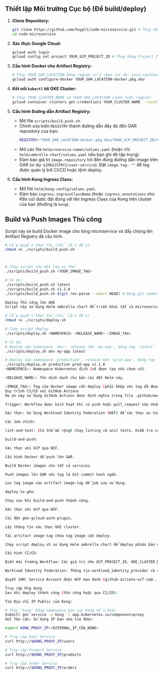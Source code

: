 
## Thiết lập Môi trường Cục bộ (Để build/deploy)

1.  **Clone Repository:**
    ```bash
    git clone https://github.com/huyplt/code-microservice.git # Thay bằng URL repo của bạn nếu khác
    cd code-microservice
    ```

2.  **Xác thực Google Cloud:**
    ```bash
    gcloud auth login
    gcloud config set project YOUR_GCP_PROJECT_ID # Thay bằng Project ID của bạn
    ```

3.  **Cấu hình Docker cho Artifact Registry:**
    ```bash
    # Thay YOUR_GAR_LOCATION bằng region của repo (ví dụ: asia-southeast1)
    gcloud auth configure-docker YOUR_GAR_LOCATION-docker.pkg.dev
    ```

4.  **Kết nối `kubectl` tới GKE Cluster:**
    ```bash
    # Thay YOUR_CLUSTER_NAME và YOUR_GKE_LOCATION (zone hoặc region)
    gcloud container clusters get-credentials YOUR_CLUSTER_NAME --location YOUR_GKE_LOCATION
    ```

5.  **Cấu hình Đường dẫn Artifact Registry:**
    *   Mở file `scripts/build_push.sh`.
    *   Chỉnh sửa biến `REGISTRY` thành đường dẫn đầy đủ đến GAR repository của bạn:
        ```sh
        REGISTRY="YOUR_GAR_LOCATION-docker.pkg.dev/YOUR_GCP_PROJECT_ID/YOUR_REPO_NAME"
        ```
    *   Mở các file `helm/<service-name>/values.yaml` (hoặc chỉ `helm/umbrella-chart/values.yaml` nếu bạn ghi đè tập trung).
    *   Đảm bảo giá trị `image.repository` trỏ đến đúng đường dẫn image trên GAR (ví dụ: `${REGISTRY}/user-service`). Đặt `image.tag: ""` để tag được quản lý bởi CI/CD hoặc lệnh deploy.

6.  **Cấu hình Kong Ingress Class:**
    *   Mở file `helm/kong-config/values.yaml`.
    *   Đảm bảo `ingress.ingressClassName` (hoặc `ingress.annotations` cho K8s cũ) được đặt đúng với tên Ingress Class của Kong trên cluster của bạn (thường là `kong`).

## Build và Push Images Thủ công

Script này sẽ build Docker image cho từng microservice và đẩy chúng lên Artifact Registry đã cấu hình.

```bash
# Cấp quyền thực thi (chỉ lần đầu)
chmod +x ./scripts/build_push.sh



# Chạy script với một tag cụ thể
./scripts/build_push.sh <YOUR_IMAGE_TAG>

# Ví dụ:
./scripts/build_push.sh latest
./scripts/build_push.sh v1.1.0
./scripts/build_push.sh $(git rev-parse --short HEAD) # Dùng git commit hash ngắn làm tag

Deploy Thủ công lên GKE
Script này sử dụng Helm umbrella chart để triển khai tất cả microservices và cấu hình Kong Ingress lên namespace chỉ định trên GKE cluster.

# Cấp quyền thực thi (chỉ lần đầu)
chmod +x ./scripts/deploy.sh

# Chạy script deploy
./scripts/deploy.sh <NAMESPACE> <RELEASE_NAME> <IMAGE_TAG>

# Ví dụ:
# Deploy vào namespace 'dev', release tên 'my-app', dùng tag 'latest'
./scripts/deploy.sh dev my-app latest

# Deploy vào namespace 'production', release tên 'prod-app', dùng tag 'v1.1.0'
./scripts/deploy.sh production prod-app v1.1.0
<NAMESPACE>: Namespace Kubernetes đích (sẽ được tạo nếu chưa có).

<RELEASE_NAME>: Tên định danh cho bản cài đặt Helm này.

<IMAGE_TAG>: Tag của Docker image cần deploy (phải khớp với tag đã được push lên GAR).
Quy trình CI/CD với GitHub Actions
Dự án này sử dụng GitHub Actions được định nghĩa trong file .github/workflows/cicd.yaml để tự động hóa quy trình build và deploy.

Trigger: Workflow được kích hoạt khi có push hoặc pull_request vào nhánh main (có thể tùy chỉnh).

Xác thực: Sử dụng Workload Identity Federation (WIF) để xác thực an toàn từ GitHub Actions đến Google Cloud mà không cần lưu trữ Service Account Key. Cần thiết lập WIF trong dự án GCP của bạn trước.

Các Job chính:

lint-and-test: (Có thể mở rộng) Chạy linting và unit tests. Kiểm tra cú pháp Helm charts.

build-and-push:

Xác thực với GCP qua WIF.

Cấu hình Docker để push lên GAR.

Build Docker images cho tất cả services.

Push images lên GAR với tag là Git commit hash ngắn.

Lưu tag image vào artifact image-tag để job sau sử dụng.

deploy-to-gke:

Chạy sau khi build-and-push thành công.

Xác thực với GCP qua WIF.

Cài đặt gke-gcloud-auth-plugin.

Lấy thông tin xác thực GKE cluster.

Tải artifact image-tag chứa tag image cần deploy.

Chạy script deploy.sh sử dụng Helm umbrella chart để deploy phiên bản mới nhất lên namespace và với release name đã cấu hình.

Cấu hình CI/CD:

Biến môi trường Workflow: Các giá trị như GCP_PROJECT_ID, GKE_CLUSTER_NAME, GKE_LOCATION, GAR_LOCATION, GAR_REPOSITORY, DEPLOY_NAMESPACE, HELM_RELEASE_NAME cần được cấu hình đúng trong khối env: của file cicd.yaml.

Workload Identity Federation: Thông tin workload_identity_provider và service_account trong các bước xác thực (google-github-actions/auth@v2) phải khớp với cấu hình WIF bạn đã thiết lập trên Google Cloud.

Quyền IAM: Service Account được WIF mạo danh (github-actions-wif-sa@...) cần có các vai trò IAM thích hợp (ví dụ: Artifact Registry Writer, Kubernetes Engine Developer).

Truy cập Ứng dụng
Sau khi deploy thành công (thủ công hoặc qua CI/CD):

Tìm Địa chỉ IP Public của Kong:

# Thay 'kong' bằng namespace bạn cài Kong nếu khác
kubectl get service -n kong -l app.kubernetes.io/component=proxy
Gửi Yêu cầu: Sử dụng IP bạn vừa tìm được:

export KONG_PROXY_IP=<EXTERNAL_IP_CỦA_KONG>

# Truy cập User Service
curl http://$KONG_PROXY_IP/users

# Truy cập Product Service
curl http://$KONG_PROXY_IP/products

# Truy cập Order Service
curl http://$KONG_PROXY_IP/orders
